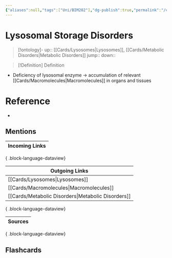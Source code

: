 ```yaml
---
{"aliases":null,"tags":["Uni/BIM202"],"dg-publish":true,"permalink":"/cards/lysosomal-storage-disorders/","dgPassFrontmatter":true}
---
```


# Lysosomal Storage Disorders

> [!ontology]-
> up:: [[Cards/Lysosomes\|Lysosomes]], [[Cards/Metabolic Disorders\|Metabolic Disorders]]
> jump:: 
> down:: 

> [!Definition] Definition

- Deficiency of lysosomal enzyme -> accumulation of relevant [[Cards/Macromolecules\|Macromolecules]] in organs and tissues

# Reference

- 

## Mentions

| Incoming Links |
| -------------- |

{ .block-language-dataview}

| Outgoing Links                                        |
| ----------------------------------------------------- |
| [[Cards/Lysosomes\|Lysosomes]]                     |
| [[Cards/Macromolecules\|Macromolecules]]           |
| [[Cards/Metabolic Disorders\|Metabolic Disorders]] |

{ .block-language-dataview}

| Sources |
| ------- |

{ .block-language-dataview}

## Flashcards